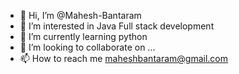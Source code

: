 - 👋 Hi, I’m @Mahesh-Bantaram
- 👀 I’m interested in Java Full stack development
- 🌱 I’m currently learning python
- 💞️ I’m looking to collaborate on ...
- 📫 How to reach me maheshbantaram@gmail.com

<!---
Mahesh-Bantaram/Mahesh-Bantaram is a ✨ special ✨ repository because its `README.md` (this file) appears on your GitHub profile.
You can click the Preview link to take a look at your changes.
--->
